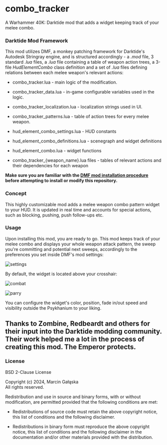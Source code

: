 # combo_tracker
 A Warhammer 40K: Darktide mod that adds a widget keeping track of your melee combo.

### Darktide Mod Framework
This mod utilizes DMF, a monkey patching framework for Darktide's Autodesk Stringray engine, and is structured accordingly - a *.mod* file, 3 standard *.lua* files, a *.lua* file containing a table of weapon action trees, a 3-file *HudElementCombo* class definition and a set of *.lua* files defining relations between each melee weapon's relevant actions:
- combo_tracker.lua - main logic of the modification.

- combo_tracker_data.lua - in-game configurable variables used in the logic.

- combo_tracker_localization.lua - localization strings used in UI.

- combo_tracker_patterns.lua - table of action trees for every melee weapon.

- hud_element_combo_settings.lua - HUD constants

- hud_element_combo_definitions.lua - scenegraph and widget definitions

- hud_element_combo.lua - widget functions

- combo_tracker_{weapon_name}.lua files - tables of relevant actions and their dependencies for each weapon

**Make sure you are familiar with the [DMF mod installation procedure](https://dmf-docs.darkti.de/#/installing-mods) before attempting to install or modify this repository.**

### Concept
This highly customizable mod adds a melee weapon combo pattern widget to your HUD. It is updated in real time and accounts for special actions, such as blocking, pushing, push follow-ups etc.

### Usage
Upon installing this mod, you are ready to go. This mod keeps track of your melee combo and displays your whole weapon attack pattern, the sweep you're committing and potential next sweeps, accordingly to the preferences you set inside DMF's mod settings:

![settings](https://github.com/Marcin-Galaska/combo_tracker/assets/106023363/3855c165-c276-44fd-924b-aad19d383afa)

By default, the widget is located above your crosshair:

![combat](https://github.com/Marcin-Galaska/combo_tracker/assets/106023363/a85e9602-b6d0-4469-85e7-5fed84bc0447)

![parry](https://github.com/Marcin-Galaska/combo_tracker/assets/106023363/a591ef36-b5c4-4496-bdb8-a5f5c8b97204)

You can configure the widget's color, position, fade in/out speed and visibility outside the Psykhanium to your liking.

## Thanks to Zombine, Redbeardt and others for their input into the Darktide modding community. Their work helped me a lot in the process of creating this mod. The Emperor protects.

### License
BSD 2-Clause License

Copyright (c) 2024, Marcin Gałąska <br>
All rights reserved.

Redistribution and use in source and binary forms, with or without
modification, are permitted provided that the following conditions are met:

* Redistributions of source code must retain the above copyright notice, this
  list of conditions and the following disclaimer.

* Redistributions in binary form must reproduce the above copyright notice,
  this list of conditions and the following disclaimer in the documentation
  and/or other materials provided with the distribution.
